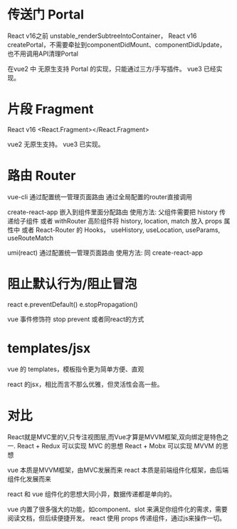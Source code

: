 

# 传送门 Portal

React v16之前 unstable_renderSubtreeIntoContainer，
React v16 createPortal，不需要牵扯到componentDidMount、componentDidUpdate，也不用调用API清理Portal

在vue2 中 无原生支持 Portal 的实现，只能通过三方/手写插件。
vue3 已经实现。


# 片段 Fragment

React v16 <React.Fragment></React.Fragment>

vue2 无原生支持。
vue3 已实现。


# 路由 Router

vue-cli 通过配置统一管理页面路由
通过全局配置的router直接调用

create-react-app 嵌入到组件里面分配路由
使用方法:
父组件需要把 history 传递给子组件
或者 withRouter 高阶组件将 history, location, match 放入 props 属性中
或者 React-Router 的 Hooks， useHistory, useLocation, useParams, useRouteMatch 

umi(react)  通过配置统一管理页面路由
使用方法:
同 create-react-app


# 阻止默认行为/阻止冒泡

react
e.preventDefault()
e.stopPropagation()

vue
事件修饰符
  stop
  prevent
或者同react的方式


# templates/jsx

vue 的 templates，模板指令更为简单方便、直观

react 的jsx，相比而言不那么优雅，但灵活性会高一些。


# 对比

React就是MVC里的V,只专注视图层,而Vue才算是MVVM框架,双向绑定是特色之一.
React + Redux 可以实现 MVC  的思想
React + Mobx  可以实现 MVVM 的思想

vue 本质是MVVM框架，由MVC发展而来
react 本质是前端组件化框架，由后端组件化发展而来

react 和 vue 组件化的思想大同小异，数据传递都是单向的。

vue 内置了很多强大的功能，如component、slot 来满足你组件化的需求，需要阅读文档，但后续便捷开发。
react 使用 props 传递组件，通过js来操作一切。